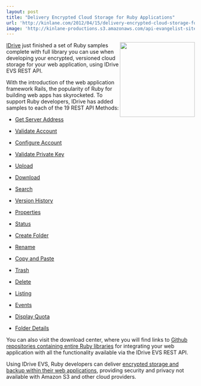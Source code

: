 ```yaml
---
layout: post
title: "Delivery Encrypted Cloud Storage for Ruby Applications"
url: 'http://kinlane.com/2012/04/15/delivery-encrypted-cloud-storage-for-ruby-applications/'
image: 'http://kinlane-productions.s3.amazonaws.com/api-evangelist-site/blog/ruby_logo.jpg'
---
```


<img class="c1" src="http://kinlane-productions.s3.amazonaws.com/IDrive/idrive-ruby.png" alt="" width="200" align="right" />

[IDrive][1] just finished a set of Ruby samples complete with full library you can use when developing your encrypted, versioned cloud storage for your web application, using IDrive EVS REST API.

With the introduction of the web application framework Rails, the popularity of Ruby for building web apps has skyrocketed. To support Ruby developers, IDrive has added samples to each of the 19 REST API Methods:

  * [Get Server Address][2]
  * [Validate Account][3]
  * [Configure Account][4]
  * [Validate Private Key][5]
  * [Upload][6]
  * [Download][7]
  * [Search][8]
  * [Version History][9]
  * [Properties][10]
  * [Status][11]

  * [Create Folder][12]
  * [Rename][13]
  * [Copy and Paste][14]
  * [Trash][15]
  * [Delete][16]
  * [Listing][17]
  * [Events][18]
  * [Display Quota][19]
  * [Folder Details][20]

You can also visit the download center, where you will find links to [Github repositories containing entire Ruby libraries][21] for integrating your web application with all the functionality available via the IDrive EVS REST API.

Using IDrive EVS, Ruby developers can deliver [encrypted storage and backup within their web applications][22], providing security and privacy not available with Amazon S3 and other cloud providers.

   [1]: http://www.idrive.com/
   [2]: http://evs.idrive.com/web-get-server-address-api.htm
   [3]: http://evs.idrive.com/web-validate-account-api.htm
   [4]: http://evs.idrive.com/web-configure-account-api.htm
   [5]: http://evs.idrive.com/web-validate-enc-api.htm
   [6]: http://evs.idrive.com/web-file-upload-api.htm
   [7]: http://evs.idrive.com/web-download-restore-api.htm
   [8]: http://evs.idrive.com/web-search-api.htm
   [9]: http://evs.idrive.com/web-version-history-api.htm
   [10]: http://evs.idrive.com/web-properties-api.htm
   [11]: http://evs.idrive.com/web-status-api.htm
   [12]: http://evs.idrive.com/web-create-folder-api.htm
   [13]: http://evs.idrive.com/web-rename-folder-api.htm
   [14]: http://evs.idrive.com/web-copy-paste-api.htm
   [15]: http://evs.idrive.com/web-trash-api.htm
   [16]: http://evs.idrive.com/web-delete-api.htm
   [17]: http://evs.idrive.com/web-listing-api.htm
   [18]: http://evs.idrive.com/web-events-api.htm
   [19]: http://evs.idrive.com/web-quota-usage-api.htm
   [20]: http://evs.idrive.com/web-folder-details-api.htm
   [21]: https://github.com/idrivevangelist/IDrive-Encrypted-File-System--EVS--REST-API-ruby-Library (Github repositories containing entire ruby libraries)
   [22]: http://evs.idrive.com/ (encrypted storage and backup within their web applications)
